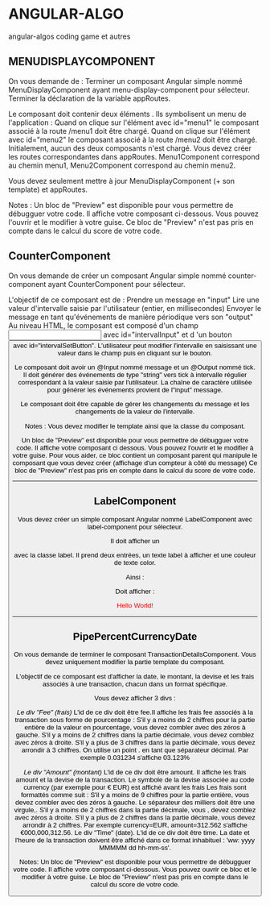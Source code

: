 # ANGULAR-ALGO
angular-algos coding game et autres

## MENUDISPLAYCOMPONENT
On vous demande de :
Terminer un composant Angular simple nommé MenuDisplayComponent ayant menu-display-component pour sélecteur.
Terminer la déclaration de la variable appRoutes.
 
Le composant doit contenir deux éléments <a>. Ils symbolisent un menu de l'application :
Quand on clique sur l'élément <a> avec id="menu1" le composant associé à la route /menu1 doit être chargé.
Quand on clique sur l'élément <a> avec id="menu2" le composant associé à la route /menu2 doit être chargé.
Initialement, aucun des deux composants n'est chargé.
Vous devez créer les routes correspondantes dans appRoutes. Menu1Component correspond au chemin menu1, Menu2Component correspond au chemin menu2.
 
Vous devez seulement mettre à jour MenuDisplayComponent (+ son template) et appRoutes.
 
Notes : 
Un bloc de "Preview" est disponible pour vous permettre de débugguer votre code. Il affiche votre composant ci-dessous. Vous pouvez l'ouvrir et le modifier à votre guise.
Ce bloc de "Preview" n'est pas pris en compte dans le calcul du score de votre code.



## CounterComponent
On vous demande de créer un composant Angular simple nommé counter-component ayant  CounterComponent pour sélecteur.

L'objectif de ce composant est de :
Prendre un message en "input" Lire une valeur d'intervalle saisie par l'utilisateur (entier, en
millisecondes) Envoyer le message en tant qu'événements de manière périodique vers son "output"
Au niveau HTML, le composant est composé d'un champ <input> avec id="intervalInput" et d 'un bouton <button> avec id="intervalSetButton".
L'utilisateur peut modifier l'intervalle en saisissant une valeur dans le champ puis en cliquant sur le bouton.

Le composant doit avoir un @Input nommé message et un @Output nommé tick.
Il doit générer des événements de type "string" vers tick à intervalle régulier correspondant à la valeur saisie par
l'utilisateur. La chaîne de caractère utilisée pour générer les événements provient de l"input" message. 

Le composant doit être capable de gérer les changements du message et les changements de la valeur de l'intervalle.

Notes : Vous devez modifier le template ainsi que la classe du composant. 

Un bloc de "Preview" est disponible pour vous permettre de débugguer votre code. Il affiche votre composant ci
dessous. Vous pouvez l'ouvrir et le modifier à votre guise. 
Pour vous aider, ce bloc contient un composant parent qui manipule le composant que vous devez créer (affichage d'un compteur à côté du
message) Ce bloc de "Preview" n'est pas pris en compte dans le calcul du score de votre code.

---

## LabelComponent
Vous devez créer un simple composant Angular nommé LabelComponent avec label-component pour sélecteur.

Il doit afficher un  <div>  avec la classe label.
Il prend deux entrées, un texte label à afficher et une couleur de texte color.

Ainsi :
<label-component label='Hello World!' color='red'></label-component>

Doit afficher :
<div class="label" style="color: red;">Hello World!</div>
 
---

## PipePercentCurrencyDate
On vous demande de terminer le composant TransactionDetailsComponent.
Vous devez uniquement modifier la partie template du composant. 

L'objectif de ce composant est d'afficher la date, le montant, la devise et les frais associés à une
transaction, chacun dans un format spécifique.

Vous devez afficher 3 divs :

*Le div "Fee" (frais)*
L'id de ce div doit être fee.Il affiche les frais fee associés à la transaction sous forme de pourcentage :
S'il y a moins de 2 chiffres pour la partie entière de la valeur en pourcentage, vous devez combler avec des zéros à gauche. 
S'il y a moins de 2 chiffres dans la partie décimale, vous devez comblez avec zéros à droite. 
S'il y a plus de 3 chiffres dans la partie décimale, vous devez arrondir à 3 chiffres. 
On utilise un point . en tant que séparateur décimal.
Par exemple 0.031234 s'affiche 03.123%

*Le div "Amount" (montant)*
L'id de ce div doit être amount. Il affiche les frais amount et la devise de la transaction.
Le symbole de la devise associée au code currency (par exemple  pour € EUR) est affiché avant les frais
Les frais sont formattés comme suit :
S'il y a moins de 9 chiffres pour la partie entière, vous devez combler avec des zéros à gauche. Le
séparateur des milliers doit être une virgule,. 
S'il y a moins de 2 chiffres dans la partie décimale, vous , devez comblez avec zéros à droite. 
S'il y a plus de 2 chiffres dans la partie décimale, vous devez arrondir à 2 chiffres.
Par exemple currency=EUR, amount=312.562 s'affiche €000,000,312.56.
Le div "Time" (date).
L'id de ce div doit être time. La date et l'heure de la transaction doivent être affiché dans ce format inhabituel : 'ww: yyyy MMMMM dd hh-mm-ss'.

Notes:  Un bloc de "Preview" est disponible pour vous permettre de débugguer votre code. 
Il affiche votre composant ci-dessous. Vous pouvez ouvrir ce bloc et le modifier à votre guise. 
Le bloc de "Preview" n'est pas pris en compte dans le calcul du score de votre code.